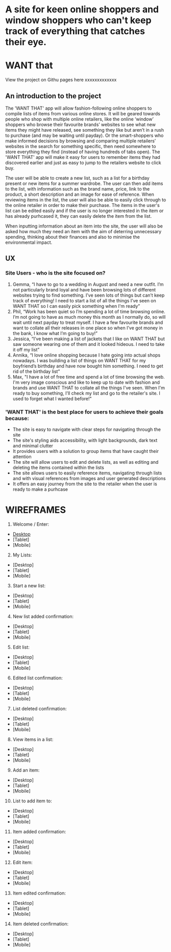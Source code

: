 # A site for keen online shoppers and window shoppers who can't keep track of everything that catches their eye.

# WANT that

View the project on Githu pages here xxxxxxxxxxxxx

## An introduction to the project

The 'WANT THAT' app will allow fashion-following online shoppers to compile lists of items from various online stores. It will be geared towards people who shop with multiple online retailers, like the online ‘window’ shoppers who browse their favourite brands’ websites to see what new items they might have released, see something they like but aren’t in a rush to purchase (and may be waiting until payday). Or the smart-shoppers who make informed decisions by browsing and comparing multiple retailers’ websites in the search for something specific, then need somewhere to store everything they find (instead of having hundreds of tabs open). The 'WANT THAT' app will make it easy for users to remember items they had discovered earlier and just as easy to jump to the retailers website to click buy. 

The user will be able to create a new list, such as a list for a birthday present or new items for a summer wardrobe. The user can then add items to the list, with information such as the brand name, price, link to the product, a short description and an image for ease of reference. When reviewing items in the list, the user will also be able to easily click through to the online retailer in order to make their purchase. The items in the user's list can be edited easily and if the user is no longer interested in the item or has already purhcased it, they can easily delete the item from the list. 

When inputting information about an item into the site, the user will also be asked how much they need an item with the aim of deterring unnecessary spending, thinking about their finances and also to minimise the environmental impact.

## UX

### Site Users - who is the site focused on?
1. Gemma, “I have to go to a wedding in August and need a new outfit. I’m not particularly brand loyal and have been browsing lots of different websites trying to find something. I’ve seen lots of things but can’t keep track of everything! I need to start a list of all the things I’ve seen on WANT THAT so I can easily pick something when I'm ready”
2. Phil, “Work has been quiet so I’m spending a lot of time browsing online. I’m not going to have as much money this month as I normally do, so will wait until next payday to treat myself. I have a few favourite brands and want to collate all their releases in one place so when I’ve got money in the bank, I know what I’m going to buy!”
3. Jessica, “I’ve been making a list of jackets that I like on WANT THAT but saw someone wearing one of them and it looked hideous. I need to take it off my list”
4. Annika, “I love online shopping because I hate going into actual shops nowadays. I was building a list of things on WANT THAT for my boyfriend’s birthday and have now bought him something. I need to get rid of the birthday list”
5. Max, "I have a lot of free time and spend a lot of time browsing the web. I'm very image conscious and like to keep up to date with fashion and brands and use WANT THAT to collate all the things I've seen. When I'm ready to buy something, I'll check my list and go to the retailer's site. I used to forget what I wanted before!"

### 'WANT THAT' is the best place for users to achieve their goals because:
- The site is easy to navigate with clear steps for navigating through the site
- The site's styling aids accessibility, with light backgrounds, dark text and minimal clutter
- It provides users with a solution to group items that have caught their attention
- The site will allow users to edit and delete lists, as well as editing and deleting the items contained within the lists
- The site allows users to easily reference items, navigating through lists and with visual references from images and user generated descriptions
- It offers an easy journey from the site to the retailer when the user is ready to make a purhcase

# WIREFRAMES
1. Welcome / Enter:
- [Desktop](https://github.com/trisdauvergne/milestone-project-03/blob/master/readme_assets/wireframes/desktop_01.jpg)
- [Tablet]
- [Mobile]

2. My Lists:
- [Desktop]
- [Tablet]
- [Mobile]

3. Start a new list:
- [Desktop]
- [Tablet]
- [Mobile]

4. New list added confirmation:
- [Desktop]
- [Tablet]
- [Mobile]

5. Edit list:
- [Desktop]
- [Tablet]
- [Mobile]

6. Edited list confirmation:
- [Desktop]
- [Tablet]
- [Mobile]

7. List deleted confirmation:
- [Desktop]
- [Tablet]
- [Mobile]

8. View items in a list:
- [Desktop]
- [Tablet]
- [Mobile]

9. Add an item:
- [Desktop]
- [Tablet]
- [Mobile]

10. List to add item to:
- [Desktop]
- [Tablet]
- [Mobile]

11. Item added confirmation:
- [Desktop]
- [Tablet]
- [Mobile]

12. Edit item:
- [Desktop]
- [Tablet]
- [Mobile]

13. Item edited confirmation:
- [Desktop]
- [Tablet]
- [Mobile]

14. Item deleted confirmation:
- [Desktop]
- [Tablet]
- [Mobile]




